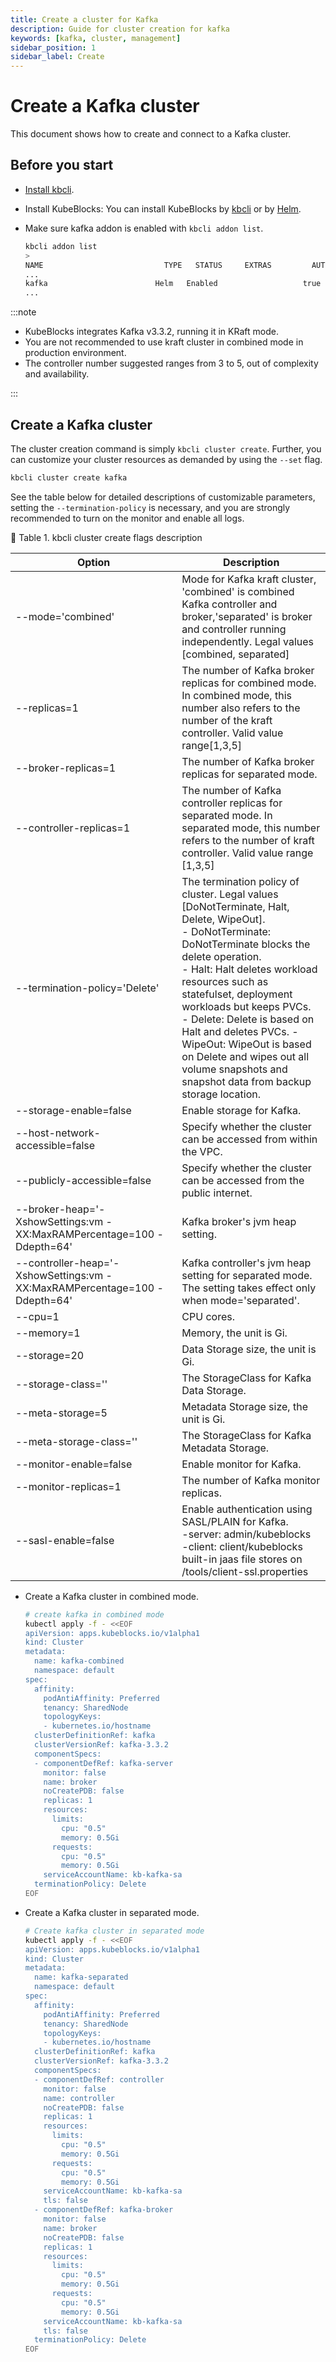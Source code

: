 ```yaml
---
title: Create a cluster for Kafka
description: Guide for cluster creation for kafka
keywords: [kafka, cluster, management]
sidebar_position: 1
sidebar_label: Create
---
```


# Create a Kafka cluster

This document shows how to create and connect to a Kafka cluster.

## Before you start

* [Install kbcli](./../../installation/install-with-kbcli/install-kbcli.md). 
* Install KubeBlocks: You can install KubeBlocks by [kbcli](./../../installation/install-with-kbcli/install-kubeblocks-with-kbcli.md) or by [Helm](./../../installation/install-with-helm/install-kubeblocks-with-helm.md).
* Make sure kafka addon is enabled with `kbcli addon list`.

  ```bash
  kbcli addon list
  >
  NAME                           TYPE   STATUS     EXTRAS         AUTO-INSTALL   INSTALLABLE-SELECTOR
  ...
  kafka                        Helm   Enabled                   true
  ...
  ```

:::note

* KubeBlocks integrates Kafka v3.3.2, running it in KRaft mode.
* You are not recommended to use kraft cluster in combined mode in production environment.
* The controller number suggested ranges from 3 to 5, out of complexity and availability.

:::
## Create a Kafka cluster

<Tabs>
<TabItem value="using kbcli" label="Using kbcli" default>

The cluster creation command is simply `kbcli cluster create`. Further, you can customize your cluster resources as demanded by using the `--set` flag.

```bash
kbcli cluster create kafka
```

See the table below for detailed descriptions of customizable parameters, setting the `--termination-policy` is necessary, and you are strongly recommended to turn on the monitor and enable all logs.

📎 Table 1. kbcli cluster create flags description

| Option                                                                    | Description                                                                                                                                                                                                                                                                                                                                                                                                                                       |
|---------------------------------------------------------------------------|---------------------------------------------------------------------------------------------------------------------------------------------------------------------------------------------------------------------------------------------------------------------------------------------------------------------------------------------------------------------------------------------------------------------------------------------------|
| --mode='combined'                                                         | Mode for Kafka kraft cluster, 'combined' is combined Kafka controller and broker,'separated' is broker and controller running independently. Legal values [combined, separated]                                                                                                                                                                                                                                                                   |
| --replicas=1                                                              | The number of Kafka broker replicas for combined mode. In combined mode, this number also refers to the number of the kraft controller. Valid value range[1,3,5]                                                                                                                                                                                                                                                                                  |
| --broker-replicas=1                                                       | The number of Kafka broker replicas for separated mode.                                                                                                                                                                                                                                                                                                                                                                                           |
| --controller-replicas=1                                                   | The number of Kafka controller replicas for separated mode. In separated mode, this number refers to the number of kraft controller. Valid value range [1,3,5]                                                                                                                                                                                                                                                                                    |
| --termination-policy='Delete'                                             | The termination policy of cluster. Legal values [DoNotTerminate, Halt, Delete, WipeOut]. <br />- DoNotTerminate: DoNotTerminate blocks the delete operation. <br />- Halt: Halt deletes workload resources such as statefulset, deployment workloads but keeps PVCs. <br />- Delete: Delete is based on Halt and deletes PVCs. - WipeOut: WipeOut is based on Delete and wipes out all volume snapshots and snapshot data from backup storage location. |
| --storage-enable=false                                                    | Enable storage for Kafka.                                                                                                                                                                                                                                                                                                                                                                                                                         |
| --host-network-accessible=false                                           | Specify whether the cluster can be accessed from within the VPC.                                                                                                                                                                                                                                                                                                                                                                                  |
| --publicly-accessible=false                                               | Specify whether the cluster can be accessed from the public internet.                                                                                                                                                                                                                                                                                                                                                                             |
| --broker-heap='-XshowSettings:vm -XX:MaxRAMPercentage=100 -Ddepth=64'     | Kafka broker's jvm heap setting.                                                                                                                                                                                                                                                                                                                                                                                                                  |
| --controller-heap='-XshowSettings:vm -XX:MaxRAMPercentage=100 -Ddepth=64' | Kafka controller's jvm heap setting for separated mode.  The setting takes effect only when mode='separated'.                                                                                                                                                                                                                                                                                                                                     |
| --cpu=1                                                                   | CPU cores.                                                                                                                                                                                                                                                                                                                                                                                                                                        |
| --memory=1                                                                | Memory, the unit is Gi.                                                                                                                                                                                                                                                                                                                                                                                                                           |
| --storage=20                                                              | Data Storage size, the unit is Gi.                                                                                                                                                                                                                                                                                                                                                                                                                |
| --storage-class=''                                                        | The StorageClass for Kafka Data Storage.                                                                                                                                                                                                                                                                                                                                                                                                          |
| --meta-storage=5                                                          | Metadata Storage size, the unit is Gi.                                                                                                                                                                                                                                                                                                                                                                                                            |
| --meta-storage-class=''                                                   | The StorageClass for Kafka Metadata Storage.                                                                                                                                                                                                                                                                                                                                                                                                      |
| --monitor-enable=false                                                    | Enable monitor for Kafka.                                                                                                                                                                                                                                                                                                                                                                                                                         |
| --monitor-replicas=1                                                      | The number of Kafka monitor replicas.                                                                                                                                                                                                                                                                                                                                                                                                             |
| --sasl-enable=false                                                       | Enable authentication using SASL/PLAIN for Kafka. <br /> -server: admin/kubeblocks <br /> -client: client/kubeblocks  <br /> built-in jaas file stores on /tools/client-ssl.properties                                                                                                                                                                                                                                                                  |
</TabItem>

<TabItem value="using kubectl" label="Using kubectl" default>

* Create a Kafka cluster in combined mode.

    ```bash
    # create kafka in combined mode 
    kubectl apply -f - <<EOF
    apiVersion: apps.kubeblocks.io/v1alpha1
    kind: Cluster
    metadata:
      name: kafka-combined
      namespace: default
    spec:
      affinity:
        podAntiAffinity: Preferred
        tenancy: SharedNode
        topologyKeys:
        - kubernetes.io/hostname
      clusterDefinitionRef: kafka
      clusterVersionRef: kafka-3.3.2
      componentSpecs:
      - componentDefRef: kafka-server
        monitor: false
        name: broker
        noCreatePDB: false
        replicas: 1
        resources:
          limits:
            cpu: "0.5"
            memory: 0.5Gi
          requests:
            cpu: "0.5"
            memory: 0.5Gi
        serviceAccountName: kb-kafka-sa
      terminationPolicy: Delete
    EOF
    ```

* Create a Kafka cluster in separated mode.

    ```bash
    # Create kafka cluster in separated mode
    kubectl apply -f - <<EOF
    apiVersion: apps.kubeblocks.io/v1alpha1
    kind: Cluster
    metadata:
      name: kafka-separated
      namespace: default
    spec:
      affinity:
        podAntiAffinity: Preferred
        tenancy: SharedNode
        topologyKeys:
        - kubernetes.io/hostname
      clusterDefinitionRef: kafka
      clusterVersionRef: kafka-3.3.2
      componentSpecs:
      - componentDefRef: controller
        monitor: false
        name: controller
        noCreatePDB: false
        replicas: 1
        resources:
          limits:
            cpu: "0.5"
            memory: 0.5Gi
          requests:
            cpu: "0.5"
            memory: 0.5Gi
        serviceAccountName: kb-kafka-sa
        tls: false
      - componentDefRef: kafka-broker
        monitor: false
        name: broker
        noCreatePDB: false
        replicas: 1
        resources:
          limits:
            cpu: "0.5"
            memory: 0.5Gi
          requests:
            cpu: "0.5"
            memory: 0.5Gi
        serviceAccountName: kb-kafka-sa
        tls: false
      terminationPolicy: Delete
    EOF
    ```

</TabItem>

</Tabs>
